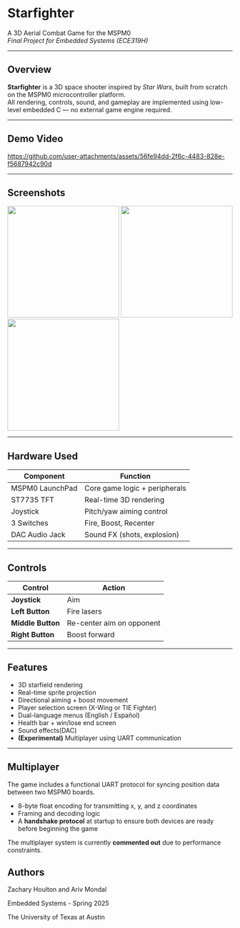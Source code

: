 # Starfighter

A 3D Aerial Combat Game for the MSPM0  
*Final Project for Embedded Systems (ECE319H)*

---

## Overview

**Starfighter** is a 3D space shooter inspired by *Star Wars*, built from scratch on the MSPM0 microcontroller platform.  
All rendering, controls, sound, and gameplay are implemented using low-level embedded C — no external game engine required.

---

## Demo Video

https://github.com/user-attachments/assets/56fe94dd-2f6c-4483-828e-f5687942c90d

---

## Screenshots

<img src="https://github.com/user-attachments/assets/3b6b05e1-2152-463c-9fbe-55ba1b2330a8" width="250"/>
<img src="https://github.com/user-attachments/assets/9dc55e49-64fc-403b-907c-cd5a90c6c808" width="250"/>
<img src="https://github.com/user-attachments/assets/056cf527-dd8e-4c2b-b302-01a785d71203" width="250"/>


---

## Hardware Used

| Component         | Function                         |
|-------------------|----------------------------------|
| MSPM0 LaunchPad   | Core game logic + peripherals    |
| ST7735 TFT        | Real-time 3D rendering           |
| Joystick          | Pitch/yaw aiming control         |
| 3 Switches        | Fire, Boost, Recenter            |
| DAC Audio Jack    | Sound FX (shots, explosion)      |

---

## Controls

| Control           | Action                     |
|-------------------|----------------------------|
| **Joystick**      | Aim                        |
| **Left Button**   | Fire lasers                |
| **Middle Button** | Re-center aim on opponent  |
| **Right Button**  | Boost forward              |

---

## Features

- 3D starfield rendering
- Real-time sprite projection
- Directional aiming + boost movement
- Player selection screen (X-Wing or TIE Fighter)
- Dual-language menus (English / Español)
- Health bar + win/lose end screen
- Sound effects(DAC)
- **(Experimental)** Multiplayer using UART communication

---

## Multiplayer

The game includes a functional UART protocol for syncing position data between two MSPM0 boards.  
- 8-byte float encoding for transmitting x, y, and z coordinates
- Framing and decoding logic
- A **handshake protocol** at startup to ensure both devices are ready before beginning the game

The multiplayer system is currently **commented out** due to performance constraints.

## Authors

Zachary Houlton and Ariv Mondal 

Embedded Systems - Spring 2025  

The University of Texas at Austin
